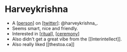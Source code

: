 # Harveykrishna
- A [[person]] on [[twitter]]: @harveykrishna_.
- Seems smart, nice and friendly.
- Interested in [[ritual]], [[ceremony]]
- Also didn't get a great vibe from the [[Interintellect]].
- Also really liked [[thestoa.ca]]

[//begin]: # "Autogenerated link references for markdown compatibility"
[person]: person "person"
[twitter]: twitter "twitter"
[ritual]: ritual "ritual"
[ceremony]: ceremony "ceremony"
[//end]: # "Autogenerated link references"